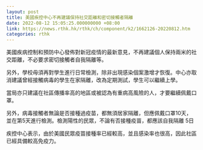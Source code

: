 ```yaml
---
layout: post
title: 美國疾控中心不再建議保持社交距離和密切接觸者隔離
date: 2022-08-12 15:05:25.000000000 +08:00
link: https://news.rthk.hk/rthk/ch/component/k2/1662126-20220812.htm
categories: rthk
---
```


美國疾病控制和預防中心發佈對新冠疫情的最新意見，不再建議個人保持兩米的社交距離，不必要求密切接觸者自我隔離等。

另外，學校毋須再對學生進行日常檢測，除非出現感染個案激增才恢復。中心亦取消建議曾經接觸病毒的學生在家隔離，改為定期測試，學生可以繼續上學。

當局亦只建議在社區傳播率高的地區或被認為有重病高風險的人，才要繼續佩戴口罩。

另外，病毒接觸者無論是否接種過疫苗，都無須居家隔離，但應佩戴口罩10天，並在第5天進行檢測。檢測陽性的民眾，不論有否接種疫苗，都應該自我隔離 5日

疾控中心表示，由於美國民眾疫苗接種率已經較高，並且感染率也很高，因此社區已經具備較高免疫力。
